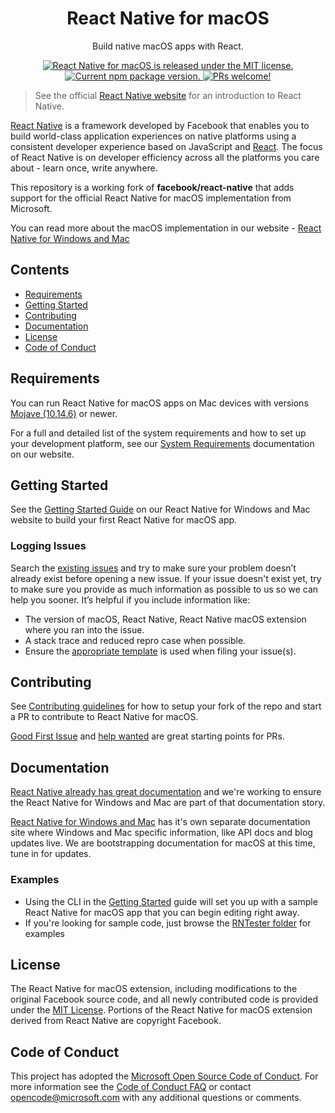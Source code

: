 <h1 align="center"> React Native for macOS </h1>

<p align="center">
  Build native macOS apps with React.
</p>

<p align="center">
  <a href="https://github.com/microsoft/react-native-macos/blob/master/LICENSE">
    <img src="https://img.shields.io/badge/license-MIT-blue.svg" alt="React Native for macOS is released under the MIT license." />
  </a>
  <a href="https://www.npmjs.org/package/react-native-macos">
    <img src="https://img.shields.io/npm/v/react-native-macos?color=e80441&label=react-native-macos" alt="Current npm package version." />
  </a>
  <a href="https://github.com/microsoft/react-native-macos/blob/master/CONTRIBUTING.md">
    <img src="https://img.shields.io/badge/PRs-welcome-brightgreen.svg" alt="PRs welcome!" />
  </a>
</p>

> See the official [React Native website](https://reactnative.dev/) for an introduction to React Native. 

[React Native](https://reactnative.dev) is a framework developed by Facebook that enables you to build world-class application experiences on native platforms using a consistent developer experience based on JavaScript and [React](https://reactjs.org/). The focus of React Native is on developer efficiency across all the platforms you care about - learn once, write anywhere.

This repository is a working fork of **facebook/react-native** that adds support for the official React Native for macOS implementation from Microsoft. 

You can read more about the macOS implementation in our website - [React Native for Windows and Mac](https://microsoft.github.io/react-native-windows/)

## Contents

- [Requirements](#requirements)
- [Getting Started](#getting-started)
- [Contributing](#contributing)
- [Documentation](#documentation)
- [License](#license)
- [Code of Conduct](#code-of-conduct)

## Requirements

You can run React Native for macOS apps on Mac devices with versions [Mojave (10.14.6)](https://support.apple.com/en-us/HT209149#macos10146) or newer.

For a full and detailed list of the system requirements and how to set up your development platform, see our [System Requirements](https://microsoft.github.io/react-native-windows/docs/rnm-dependencies) documentation on our website.

## Getting Started
See the [Getting Started Guide](https://microsoft.github.io/react-native-windows/docs/rnm-getting-started) on our React Native for Windows and Mac website to build your first React Native for macOS app.

### Logging Issues
Search the [existing issues](https://github.com/microsoft/react-native-macos/issues) and try to make sure your problem doesn’t already exist before opening a new issue. If your issue doesn't exist yet, try to make sure you provide as much information as possible to us so we can help you sooner. It’s helpful if you include information like:

- The version of macOS, React Native, React Native macOS extension where you ran into the issue.
- A stack trace and reduced repro case when possible.
- Ensure the [appropriate template](https://github.com/microsoft/react-native-macos/issues/new/choose) is used when filing your issue(s).

##  Contributing
See [Contributing guidelines](https://github.com/microsoft/react-native-macos/blob/master/CONTRIBUTING.md) for how to setup your fork of the repo and start a PR to contribute to React Native for macOS.

[Good First Issue](https://github.com/microsoft/react-native-macos/labels/good%20first%20issue) and [help wanted](https://github.com/microsoft/react-native-macos/labels/help%20wanted) are great starting points for PRs.

## Documentation
[React Native already has great documentation](https://reactnative.dev/docs/getting-started.html) and we're working to ensure the React Native for Windows and Mac are part of that documentation story.

[React Native for Windows and Mac](https://microsoft.github.io/react-native-windows/) has it's own separate documentation site where Windows and Mac specific information, like API docs and blog updates live. We are bootstrapping documentation for macOS at this time, tune in for updates.

### Examples

- Using the CLI in the [Getting Started](https://microsoft.github.io/react-native-windows/docs/rnm-getting-started) guide will set you up with a sample React Native for macOS app that you can begin editing right away.
- If you're looking for sample code, just browse the [RNTester folder](https://github.com/microsoft/react-native-macos/tree/master/RNTester) for examples

## License

The React Native for macOS extension, including modifications to the original Facebook source code, and all newly contributed code is provided under the [MIT License](LICENSE). Portions of the React Native for macOS extension derived from React Native are copyright Facebook.

## Code of Conduct

This project has adopted the [Microsoft Open Source Code of Conduct](https://opensource.microsoft.com/codeofconduct/). For more information see the [Code of Conduct FAQ](https://opensource.microsoft.com/codeofconduct/faq/) or contact [opencode@microsoft.com](mailto:opencode@microsoft.com) with any additional questions or comments.

